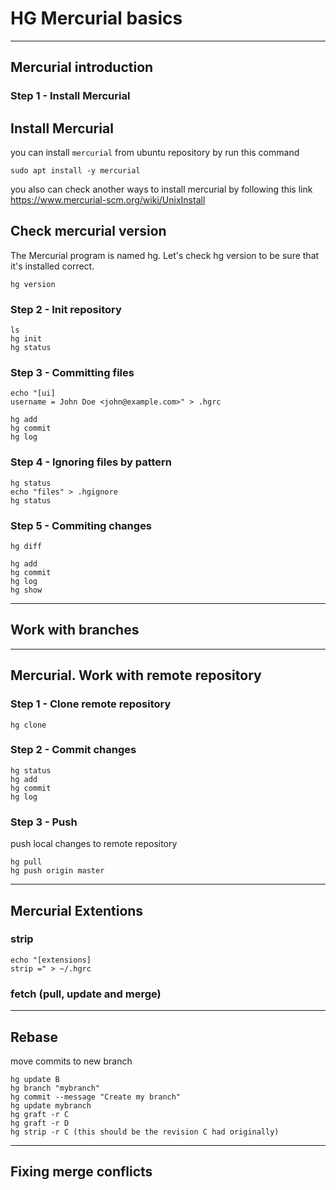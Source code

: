 # HG Mercurial basics

---

## Mercurial introduction

### Step 1 - Install Mercurial

## Install Mercurial

you can install `mercurial` from ubuntu repository by run this command

```
sudo apt install -y mercurial
```

you also can check another ways to install mercurial by following this link https://www.mercurial-scm.org/wiki/UnixInstall

## Check mercurial version

The Mercurial program is named hg.
Let's check hg version to be sure that it's installed correct.

```
hg version
```

### Step 2 - Init repository

```
ls
hg init
hg status
```

### Step 3 - Committing files

```
echo "[ui]
username = John Doe <john@example.com>" > .hgrc
```

```
hg add
hg commit
hg log
```

### Step 4 - Ignoring files by pattern

```
hg status
echo "files" > .hgignore
hg status
```

### Step 5 - Commiting changes

```
hg diff

hg add
hg commit
hg log
hg show
```

---

## Work with branches

---

## Mercurial. Work with remote repository

### Step 1 - Clone remote repository

```
hg clone
```

### Step 2 - Commit changes

```
hg status
hg add
hg commit
hg log
```

### Step 3 - Push

push local changes to remote repository

```
hg pull
hg push origin master
```

---

## Mercurial Extentions

### strip

```
echo "[extensions]
strip =" > ~/.hgrc
```

### fetch (pull, update and merge)

---

## Rebase

move commits to new branch

```
hg update B
hg branch "mybranch"
hg commit --message "Create my branch"
hg update mybranch
hg graft -r C
hg graft -r D
hg strip -r C (this should be the revision C had originally)
```

---

## Fixing merge conflicts


